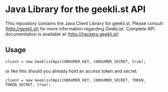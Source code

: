 Java Library for the geekli.st API
==================================

This repository contains the Java Client Library for geekli.st. Please consult
(http://geekli.st) for more information regarding GeekList. Complete API
documentation is available at (http://hackers.geekli.st)

Usage
-----

	client = new GeeklistApi(CONSUMER_KEY, CONSUMER_SECRET, true);

or like this should you already hold an access token and secret.

	client = new GeeklistApi(CONSUMER_KEY, CONSUMER_SECRET, TOKEN, TOKEN_SECRET, true);
